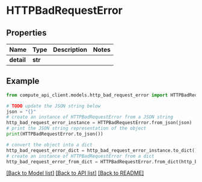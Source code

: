 # HTTPBadRequestError


## Properties

Name | Type | Description | Notes
------------ | ------------- | ------------- | -------------
**detail** | **str** |  | 

## Example

```python
from compute_api_client.models.http_bad_request_error import HTTPBadRequestError

# TODO update the JSON string below
json = "{}"
# create an instance of HTTPBadRequestError from a JSON string
http_bad_request_error_instance = HTTPBadRequestError.from_json(json)
# print the JSON string representation of the object
print(HTTPBadRequestError.to_json())

# convert the object into a dict
http_bad_request_error_dict = http_bad_request_error_instance.to_dict()
# create an instance of HTTPBadRequestError from a dict
http_bad_request_error_from_dict = HTTPBadRequestError.from_dict(http_bad_request_error_dict)
```
[[Back to Model list]](../README.md#documentation-for-models) [[Back to API list]](../README.md#documentation-for-api-endpoints) [[Back to README]](../README.md)



